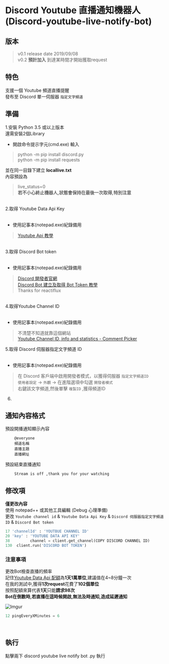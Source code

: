 # Discord Youtube 直播通知機器人 (Discord-youtube-live-notify-bot)

## 版本
> v0.1 release date 2019/09/08 <br>
> v0.2 **預計加入** 到達某時間才開始獲取request  <br>

## 特色
支援一個 Youtube 頻道直播提醒 <br>
發布至 Discord 單一伺服器 `指定文字頻道`<br>


## 準備
1.安裝 Python 3.5 或以上版本 <br>
還需安裝2個Library<br>
* 開啟命令提示字元(cmd.exe) 輸入 <br>
> python -m pip install discord.py <br>
> python -m pip install requests <br>

並在同一目錄下建立 **locallive.txt** <br>
內容預設為<br>

> live_status=0 <br>
>**若不小心終止機器人,狀態會保持在最後一次取得,特別注意**


<br>
2.取得 Youtube Data Api Key  <br> 
<br>

* 使用記事本(notepad.exe)紀錄備用 <br> 

> [Youtube Api 教學](https://developers.google.com/youtube/v3/getting-started)<br> 

<br>
3.取得 Discord Bot token <br>
<br>

* 使用記事本(notepad.exe)紀錄備用 <br> 

> [Discord 開發者官網](https://discordapp.com/developers)<br> 
> [Discord Bot 建立及取得 Bot Token 教學](https://github.com/reactiflux/discord-irc/wiki/Creating-a-discord-bot-&-getting-a-token) <br> 
> Thanks for reactiflux <br>

<br>
4.取得Youtube Channel ID <br> 
<br>

* 使用記事本(notepad.exe)紀錄備用<br>
 
> 不清楚不知道就靠這個網站<br> 
> [Youtube Channel ID, info and statistics - Comment Picker ](https://commentpicker.com/youtube-channel-id.php)<br> 

5.取得 Discord 伺服器指定文字頻道 ID <br> 
<br>

* 使用記事本(notepad.exe)紀錄備用<br> 

> 在 Discord 客戶端中啟用開發者模式，以獲得伺服器 ` 指定文字頻道ID `  <br> 
> `使用者設定` -> `外觀` -> 在進階選項中勾選 `開發者模式 ` <br> 
> 右鍵該文字頻道,然後單擊 ` 複製ID ` ,獲得頻道ID <br> 

6. <br>

## 通知內容格式

預設開播通知顯示內容 <br> 
        
        @everyone
        頻道名稱
        直播主題
        直播網址

預設結束直播通知 <br> 

        Stream is off ,thank you for your watching

## 修改項

**僅更改內容** <br>
使用 notepad++ 或其他工具編輯 (Debug 心理準備) <br>
更改 `Youtube channel id` & `Youtube Data Api Key` & `Discord 伺服器指定文字頻道ID` & `Discord Bot token` <br>

```python
17 'channelId' : 'YOUTBUE CHANNEL ID'
20 'key' : 'YOUTUBE DATA API KEY' 
38         channel = client.get_channel(COPY DISCORD CHANNEL ID)
130  client.run('DISCORD BOT TOKEN')
```

### 注意事項
更改Bot檢查直播的頻率 <br>
記住[Youtube Data Api 配額](https://developers.google.com/youtube/v3/getting-started#quota)為**1天1萬單位**,建議值在4~8分鐘一次 <br>
在我的測試中,獲得**1次request**花費了**102個單位** <br>
按照配額來算代表**1天**只能**請求98次** <br>
**Bot在倒數時,若直播在這時候開啟,無法及時通知,造成延遲通知**<br>

![Imgur](https://imgur.com/Zy0IrFB.jpg) <br>

```python
12 pingEveryXMinutes = 6  
```
<br>


## 執行
點擊兩下 discord youtube live notify bot .py 執行 <br> 
